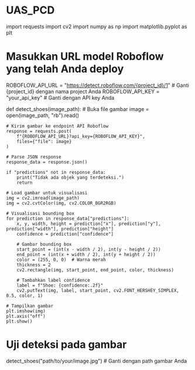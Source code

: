 # UAS_PCD
import requests
import cv2
import numpy as np
import matplotlib.pyplot as plt

# Masukkan URL model Roboflow yang telah Anda deploy
ROBOFLOW_API_URL = "https://detect.roboflow.com/{project_id}/1"  # Ganti {project_id} dengan nama project Anda
ROBOFLOW_API_KEY = "your_api_key"  # Ganti dengan API key Anda

def detect_shoes(image_path):
    # Buka file gambar
    image = open(image_path, "rb").read()
    
    # Kirim gambar ke endpoint API Roboflow
    response = requests.post(
        f"{ROBOFLOW_API_URL}?api_key={ROBOFLOW_API_KEY}",
        files={"file": image}
    )
    
    # Parse JSON response
    response_data = response.json()
    
    if "predictions" not in response_data:
        print("Tidak ada objek yang terdeteksi.")
        return

    # Load gambar untuk visualisasi
    img = cv2.imread(image_path)
    img = cv2.cvtColor(img, cv2.COLOR_BGR2RGB)
    
    # Visualisasi bounding box
    for prediction in response_data["predictions"]:
        x, y, width, height = prediction["x"], prediction["y"], prediction["width"], prediction["height"]
        confidence = prediction["confidence"]
        
        # Gambar bounding box
        start_point = (int(x - width / 2), int(y - height / 2))
        end_point = (int(x + width / 2), int(y + height / 2))
        color = (255, 0, 0)  # Warna merah
        thickness = 2
        cv2.rectangle(img, start_point, end_point, color, thickness)
        
        # Tambahkan label confidence
        label = f"Shoe: {confidence:.2f}"
        cv2.putText(img, label, start_point, cv2.FONT_HERSHEY_SIMPLEX, 0.5, color, 1)
    
    # Tampilkan gambar
    plt.imshow(img)
    plt.axis("off")
    plt.show()

# Uji deteksi pada gambar
detect_shoes("path/to/your/image.jpg")  # Ganti dengan path gambar Anda
